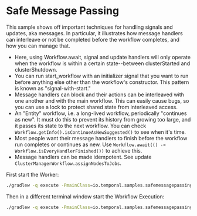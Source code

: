 # Safe Message Passing

This sample shows off important techniques for handling signals and updates, aka messages.  In particular, it illustrates how message handlers can interleave or not be completed before the workflow completes, and how you can manage that.

* Here, using Workflow.await, signal and update handlers will only operate when the workflow is within a certain state--between clusterStarted and clusterShutdown.
* You can run start_workflow with an initializer signal that you want to run before anything else other than the workflow's constructor.  This pattern is known as "signal-with-start."
* Message handlers can block and their actions can be interleaved with one another and with the main workflow.  This can easily cause bugs, so you can use a lock to protect shared state from interleaved access.
* An "Entity" workflow, i.e. a long-lived workflow, periodically "continues as new".  It must do this to prevent its history from growing too large, and it passes its state to the next workflow.  You can check `Workflow.getInfo().isContinueAsNewSuggested()` to see when it's time.
* Most people want their message handlers to finish before the workflow run completes or continues as new.  Use `Workflow.await(() -> Workflow.isEveryHandlerFinished())` to achieve this.
* Message handlers can be made idempotent.  See update `ClusterManagerWorkflow.assignNodesToJobs`.

First start the Worker:

```bash
./gradlew -q execute -PmainClass=io.temporal.samples.safemessagepassing.ClusterManagerWorkflowWorker
```

Then in a different terminal window start the Workflow Execution:

```bash
./gradlew -q execute -PmainClass=io.temporal.samples.safemessagepassing.ClusterManagerWorkflowStarter
```
